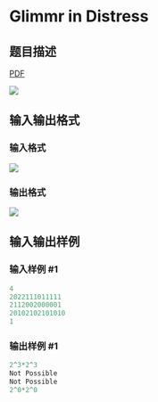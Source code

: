 # Glimmr in Distress

## 题目描述

[problemUrl]: https://uva.onlinejudge.org/index.php?option=com_onlinejudge&Itemid=8&category=278&page=show_problem&problem=3802

[PDF](https://uva.onlinejudge.org/external/123/p12380.pdf)

![](https://cdn.luogu.com.cn/upload/vjudge_pic/UVA12380/c2d9ae6b980182145a5bb3b4b10202ad3f91b048.png)

## 输入输出格式

### 输入格式

![](https://cdn.luogu.com.cn/upload/vjudge_pic/UVA12380/c687e789eba24f8a479479c51b1f6d0db26d5183.png)

### 输出格式

![](https://cdn.luogu.com.cn/upload/vjudge_pic/UVA12380/1603b7f7f99388c2ad0d23cc570b79adeb699515.png)

## 输入输出样例

### 输入样例 #1

```cpp
4
2022111011111
2112002000001
20102102101010
1
```


### 输出样例 #1

```cpp
2^3*2^3
Not Possible
Not Possible
2^0*2^0
```


